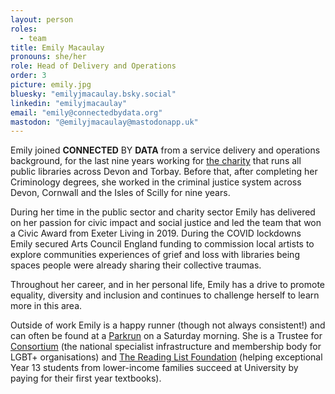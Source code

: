 ```yaml
---
layout: person
roles:
  - team
title: Emily Macaulay
pronouns: she/her
role: Head of Delivery and Operations
order: 3
picture: emily.jpg
bluesky: "emilyjmacaulay.bsky.social"
linkedin: "emilyjmacaulay"
email: "emily@connectedbydata.org"
mastodon: "@emilyjmacaulay@mastodonapp.uk"
---
```

Emily joined **CONNECTED** BY **DATA** from a service delivery and operations background, for the last nine years working for [the charity](https://www.librariesunlimited.org.uk) that runs all public libraries across Devon and Torbay.  Before that, after completing her Criminology degrees, she worked in the criminal justice system across Devon, Cornwall and the Isles of Scilly for nine years.

<!--more-->

During her time in the public sector and charity sector Emily has delivered on her passion for civic impact and social justice and led the team that won a Civic Award from Exeter Living in 2019.  During the COVID lockdowns Emily secured Arts Council England funding to commission local artists to explore communities experiences of grief and loss with libraries being spaces people were already sharing their collective traumas.

Throughout her career, and in her personal life, Emily has a drive to promote equality, diversity and inclusion and continues to challenge herself to learn more in this area.

Outside of work Emily is a happy runner (though not always consistent!) and can often be found at a [Parkrun](https://www.parkrun.org.uk) on a Saturday morning.  She is a Trustee for [Consortium](https://www.consortium.lgbt) (the national specialist infrastructure and membership body for LGBT+ organisations) and [The Reading List Foundation](https://www.readinglistfoundation.org) (helping exceptional Year 13 students from lower-income families succeed at University by paying for their first year textbooks).
